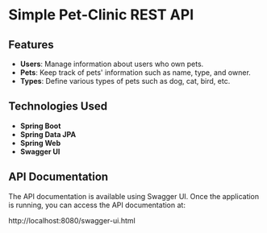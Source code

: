 # Simple Pet-Clinic REST API


## Features

- **Users**: Manage information about users who own pets.
- **Pets**: Keep track of pets' information such as name, type, and owner.
- **Types**: Define various types of pets such as dog, cat, bird, etc.

## Technologies Used

- **Spring Boot**
- **Spring Data JPA**
- **Spring Web**
- **Swagger UI**

## API Documentation

The API documentation is available using Swagger UI. Once the application is running, you can access the API documentation at:

http://localhost:8080/swagger-ui.html
